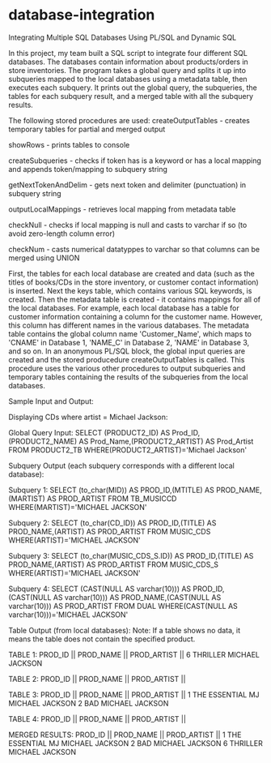 # database-integration
Integrating Multiple SQL Databases Using PL/SQL and Dynamic SQL

In this project, my team built a SQL script to integrate four different SQL databases. The databases contain information about products/orders in store inventories. The program takes a global query and splits it up into subqueries mapped to the local databases using a metadata table, then executes each subquery. It prints out the global query, the subqueries, the tables for each subquery result, and a merged table with all the subquery results.

The following stored procedures are used:
createOutputTables - creates temporary tables for partial and merged output

showRows - prints tables to console

createSubqueries - checks if token has is a keyword or has a local mapping and appends token/mapping to subquery string

getNextTokenAndDelim - gets next token and delimiter (punctuation) in subquery string

outputLocalMappings - retrieves local mapping from metadata table

checkNull - checks if local mapping is null and casts to varchar if so (to avoid zero-length column error)

checkNum - casts numerical datatyppes to varchar so that columns can be merged using UNION

First, the tables for each local database are created and data (such as the titles of books/CDs in the store inventory, or customer contact information) is inserted. Next the keys table, which contains various SQL keywords, is created. Then the metadata table is created - it contains mappings for all of the local databases. For example, each local database has a table for customer information containing a column for the customer name. However, this column has different names in the various databases. The metadata table contains the global column name 'Customer_Name', which maps to 'CNAME' in Database 1, 'NAME_C' in Database 2, 'NAME' in Database 3, and so on. In an anonymous PL/SQL block, the global input queries are created and the stored producedure createOutputTables is called. This procedure uses the various other procedures to output subqueries and temporary tables containing the results of the subqueries from the local databases.


Sample Input and Output:

Displaying CDs where artist = Michael Jackson:

Global Query Input: SELECT (PRODUCT2_ID) AS Prod_ID,(PRODUCT2_NAME) AS
Prod_Name,(PRODUCT2_ARTIST) AS Prod_Artist FROM PRODUCT2_TB
WHERE(PRODUCT2_ARTIST)='Michael Jackson'

Subquery Output (each subquery corresponds with a different local database):

Subquery 1: SELECT (to_char(MID)) AS PROD_ID,(MTITLE) AS PROD_NAME,(MARTIST) AS
PROD_ARTIST FROM TB_MUSICCD WHERE(MARTIST)='MICHAEL JACKSON'

Subquery 2: SELECT (to_char(CD_ID)) AS PROD_ID,(TITLE) AS PROD_NAME,(ARTIST) AS
PROD_ARTIST FROM MUSIC_CDS WHERE(ARTIST)='MICHAEL JACKSON'

Subquery 3: SELECT (to_char(MUSIC_CDS_S.ID)) AS PROD_ID,(TITLE) AS
PROD_NAME,(ARTIST) AS PROD_ARTIST FROM MUSIC_CDS_S
WHERE(ARTIST)='MICHAEL JACKSON'

Subquery 4: SELECT (CAST(NULL AS varchar(10))) AS PROD_ID,(CAST(NULL AS
varchar(10))) AS PROD_NAME,(CAST(NULL AS varchar(10))) AS PROD_ARTIST FROM
DUAL WHERE(CAST(NULL AS varchar(10)))='MICHAEL JACKSON'

Table Output (from local databases):
Note: If a table shows no data, it means the table does not contain
the specified product.

TABLE 1:
PROD_ID || PROD_NAME || PROD_ARTIST ||
6          THRILLER     MICHAEL JACKSON

TABLE 2:
PROD_ID || PROD_NAME || PROD_ARTIST ||

TABLE 3: 
PROD_ID || PROD_NAME || PROD_ARTIST ||
1       THE ESSENTIAL MJ   MICHAEL JACKSON
2       BAD                MICHAEL JACKSON

TABLE 4: 
PROD_ID || PROD_NAME || PROD_ARTIST ||

MERGED RESULTS:
PROD_ID || PROD_NAME || PROD_ARTIST ||
1       THE ESSENTIAL MJ   MICHAEL JACKSON
2       BAD                MICHAEL JACKSON
6       THRILLER           MICHAEL JACKSON





